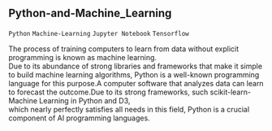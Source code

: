 ## Python-and-Machine_Learning
`Python` `Machine-Learning` `Jupyter Notebook` `Tensorflow`

The process of training computers to learn from data without explicit programming is known as machine learning.  
Due to its abundance of strong libraries and frameworks that make it simple to build machine learning algorithms, 
Python is a well-known programming language for this purpose.A computer software that analyzes data can learn to 
forecast the outcome.Due to its strong frameworks, such scikit-learn-Machine Learning in Python and D3,  
which nearly perfectly satisfies all needs in this field, Python is a crucial component of AI programming languages. 
 
